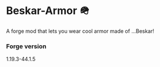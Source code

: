 # Beskar-Armor 🪖
A forge mod that lets you wear cool armor made of ...Beskar!
### Forge version
1.19.3-44.1.5